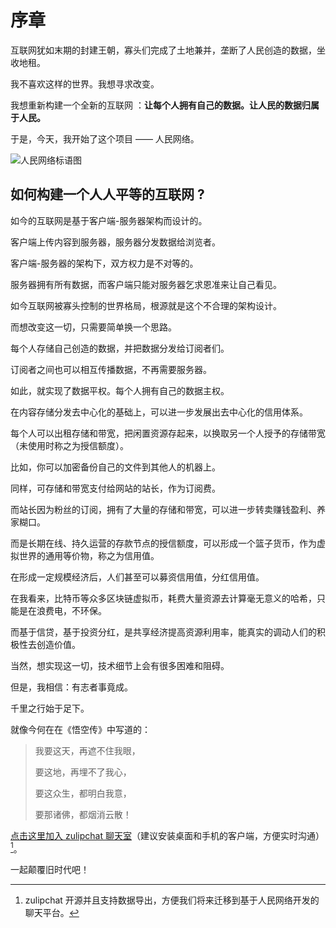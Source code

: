 # 序章

互联网犹如末期的封建王朝，寡头们完成了土地兼并，垄断了人民创造的数据，坐收地租。

我不喜欢这样的世界。我想寻求改变。

我想重新构建一个全新的互联网 ：**让每个人拥有自己的数据。让人民的数据归属于人民。**

于是，今天，我开始了这个项目 —— 人民网络。

![人民网络标语图](/slogan.svg)

## 如何构建一个人人平等的互联网 ?

如今的互联网是基于客户端-服务器架构而设计的。

客户端上传内容到服务器，服务器分发数据给浏览者。

客户端-服务器的架构下，双方权力是不对等的。

服务器拥有所有数据，而客户端只能对服务器乞求恩准来让自己看见。

如今互联网被寡头控制的世界格局，根源就是这个不合理的架构设计。

而想改变这一切，只需要简单换一个思路。

每个人存储自己创造的数据，并把数据分发给订阅者们。

订阅者之间也可以相互传播数据，不再需要服务器。

如此，就实现了数据平权。每个人拥有自己的数据主权。

在内容存储分发去中心化的基础上，可以进一步发展出去中心化的信用体系。

每个人可以出租存储和带宽，把闲置资源存起来，以换取另一个人授予的存储带宽（未使用时称之为授信额度）。

比如，你可以加密备份自己的文件到其他人的机器上。

同样，可存储和带宽支付给网站的站长，作为订阅费。

而站长因为粉丝的订阅，拥有了大量的存储和带宽，可以进一步转卖赚钱盈利、养家糊口。

而是长期在线、持久运营的存款节点的授信额度，可以形成一个篮子货币，作为虚拟世界的通用等价物，称之为信用值。

在形成一定规模经济后，人们甚至可以募资信用值，分红信用值。

在我看来，比特币等众多区块链虚拟币，耗费大量资源去计算毫无意义的哈希，只能是在浪费电，不环保。

而基于信贷，基于投资分红，是共享经济提高资源利用率，能真实的调动人们的积极性去创造价值。

当然，想实现这一切，技术细节上会有很多困难和阻碍。

但是，我相信：有志者事竟成。

千里之行始于足下。

就像今何在在《悟空传》中写道的：

> 我要这天，再遮不住我眼，
>
> 要这地，再埋不了我心，
>
> 要这众生，都明白我意，
>
> 要那诸佛，都烟消云散！


[点击这里加入 zulipchat 聊天室](https://rmw.zulipchat.com)（建议安装桌面和手机的客户端，方便实时沟通）[^1]。

一起颠覆旧时代吧！

[^1]: zulipchat 开源并且支持数据导出，方便我们将来迁移到基于人民网络开发的聊天平台。